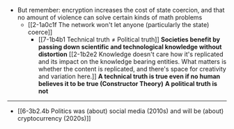 - But remember: encryption increases the cost of state coercion, and that no amount of violence can solve certain kinds of math problems
  - [[2-1a0c1f The network won't let anyone (particularly the state) coerce]]
    - [[7-1b4b1 Technical truth ≠ Political truth]]
			**Societies benefit by passing down scientific and technological knowledge without distortion** [[2-1b2e2 Knowledge doesn't care how it's replicated and its impact on the knowledge bearing entities. What matters is whether the content is replicated, and there's space for creativity and variation here.]]
				**A technical truth is true even if no human believes it to be true (Constructor Theory)**
					**A political truth is not**
---
- [[6-3b2.4b Politics was (about) social media (2010s) and will be (about) cryptocurrency (2020s)]]
